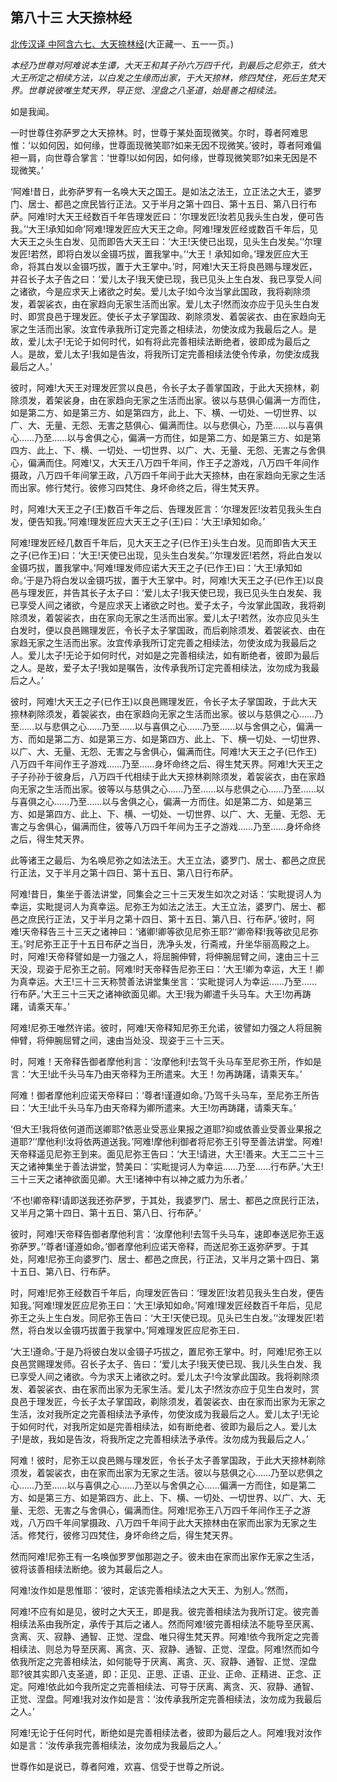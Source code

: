 ## 第八十三 大天捺林经

[北传汉译 中阿含六七、大天捺林经](https://github.com/gwsice/buddhism/blob/master/%E6%97%A9%E6%9C%9F/%E4%B8%AD%E9%98%BF%E5%90%AB%E7%BB%8F/14.md)(大正藏一、五一一页。)

*本经乃世尊对阿难说本生谭，大天王和其子孙六万四千代，到最后之尼弥王，依大大王所定之相续方法，以白发之生缘而出家，于大天捺林，修四梵住，死后生梵天界。世尊说彼唯生梵天界，导正觉、涅盘之八圣道，始是善之相续法。*

如是我闻。

一时世尊住弥萨罗之大天捺林。时，世尊于某处面现微笑。尔时，尊者阿难思惟：‘以如何因，如何缘，世尊面现微笑耶?如来无因不现微笑。’彼时，尊者阿难偏袒一肩，向世尊合掌言：‘世尊!以如何因，如何缘，世尊现微笑耶?如来无因是不现微笑。’

‘阿难!昔日，此弥萨罗有一名唤大天之国王。是如法之法王，立正法之大王，婆罗门、居士、都邑之庶民皆行正法。又于半月之第十四日、第十五日、第八日行布萨。阿难!时大天王经数百千年告理发匠曰：‘尔理发匠!汝若见我头生白发，便可告我。’‘大王!承知如命’阿难!理发匠应大天王之命。阿难!理发匠经或数百千年后，见大天王之头生白发、见而即告大天王曰：‘大王!天使已出现，见头生白发矣。’‘尔理发匠!若然，即将白发以金镊巧拔，置我掌中。’‘大王！承知如命。’理发匠应大王命，将其白发以金镊巧拔，置于大王掌中。’时，阿难!大天王将良邑赐与理发匠，并召长子太子告之曰：‘爱儿太子!我天使已现，我已见头上生白发、我已享受人间之诸欲，今是应求天上诸欲之时矣。爱儿太子!如今汝当掌此国政，我将剃除须发，着袈裟衣，由在家趋向无家生活而出家。爱儿太子!然而汝亦应于见头生白发时、即赏良邑于理发匠。使长子太子掌国政、剃除须发、着袈裟衣、由在家趋向无家之生活而出家。汝宜传承我所订定完善之相续法，勿使汝成为我最后之人。是故，爱儿太子!无论于如何时代，如有将此完善相续法断绝者，彼即成为最后之人。是故，爱儿太子!我如是告汝，将我所订定完善相续法使令传承，勿使汝成我最后之人。’

彼时，阿难!大天王对理发匠赏以良邑，令长子太子善掌国政，于此大天捺林，剃除须发，着架裟身，由在家趋向无家之生活而出家。彼以与慈俱心偏满一方而住，如是第二方、如是第三方、如是第四方，此上、下、横、一切处、一切世界、以广、大、无量、无怨、无害之慈俱心、偏满而住。以与悲俱心，乃至……以与喜俱心……乃至……以与舍俱之心，偏满一方而住，如是第二方、如是第三方、如是第四方、此上、下、横、一切处、一切世界、以广、大、无量、无怨、无害之与舍俱心，偏满而住。阿难!又，大天王八万四千年间，作王子之游戏，八万四千年间作摄政，八万四千年间掌王政，八万四千年间于此大天捺林，由在家趋向无家之生活而出家。修行梵行。彼修习四梵住、身坏命终之后，得生梵天界。

时，阿难!大天王之子(王)数百千年之后、告理发匠言：‘尔理发匠!汝若见我头生白发，便告知我。’阿难!理发匠应大天王之子(王)曰：‘大王!承知如命。’

阿难!理发匠经几数百千年后，见大天王之子(已作王)头生白发。见而即告大天王之子(已作王)曰：‘大王!天使已出现，见头生白发矣。’‘尔理发匠!若然，将此白发以金镊巧拔，置我掌中。’阿难!理发师应诺大天王之子(已作王)曰：‘大王!承知如命。’于是乃将白发以金镊巧拔，置于大王掌中。时，阿难!大天王之子(已作王)以良邑与理发匠，并告其长子太子曰：‘爱儿太子!我天使已现，我已见头生白发矣、我已享受人间之诸欲，今是应求天上诸欲之时也。爱子太子，今汝掌此国政，我将剃除须发，着袈裟衣，由在家向无家之生活而出家。爱儿太子!若然，汝亦应见头生白发时，便以良邑赐理发匠，令长子太子掌国政，而后剃除须发、着袈裟衣、由在家趋无家之生活而出家。汝宜传承我所订定完善之相续法，勿使汝成为我最后之人。爱儿太子!无论于如何时代，对如是之完善相续法，如有断绝者，彼即为最后之人。是故，爱子太子!我如是嘱告，汝传承我所订定完善相续法，汝勿成为我最后之人。’

彼时，阿难!大天王之子(已作王)以良邑赐理发匠，令长子太子掌国政，于此大天捺林剃除须发，着袈裟衣，由在家趋向无家之生活而出家。彼以与慈俱之心……乃至……以与悲俱之心……乃至……以与喜俱之心……乃至……以与舍俱之心，偏满一方、而如是第二方、如是第三方、如是第四方、此上、下、横一切处、一切世界、以广、大、无量、无怨、无害之与舍俱心，偏满而住。阿难!大天王之子(已作王)八万四千年间作王子游戏……乃至……身坏命终之后、得生梵天界。阿难!大天王之子子孙孙于彼身后，八万四千代相续于此大天捺林剃除须发，着袈裟衣，由在家趋向无家之生活而出家。彼等以与慈俱之心……乃至……以与悲俱之心……乃至……以与喜俱之心……乃至……以与舍俱之心，偏满一方而住。如是第二方、如是第三方、如是第四方、此上、下、横、一切处、一切世界、以广、大、无量、无怨、无害之与舍俱心，偏满而住，彼等八万四千年间为王子之游戏……乃至……身坏命终之后，得生梵天界。

此等诸王之最后、为名唤尼弥之如法法王。大王立法，婆罗门、居士、都邑之庶民行正法，又于半月之第十四日、第十五日、第八日行布萨。

阿难!昔日，集坐于善法讲堂，同集会之三十三天发生如次之对话：‘实毗提诃人为幸运，实毗提诃人为真幸运。尼弥王为如法之法王。大王立法，婆罗门、居士、都邑之庶民行正法，又于半月之第十四日、第十五日、第八日、行布萨。’彼时，阿难!天帝释告三十三天之诸神曰：‘诸卿!卿等欲见尼弥王耶?’‘卿帝释!我等欲见尼弥王。’时尼弥王正于十五日布萨之当日，洗净头发，行斋戒，升坐华丽高殿之上。时，阿难!天帝释譬如是一力强之人，将屈腕伸臂，将伸腕屈臂之间，速由三十三天没，现姿于尼弥王之前。阿难!时天帝释告尼弥王曰：‘大王!卿为幸运，大王！卿为真幸运。大王!三十三天称赞善法讲堂集坐言：‘实毗提诃人为幸运……乃至……行布萨。’大王三十三天之诸神欲面见卿。大王!我为卿遣千头马车。大王!勿再踌躇，请乘天车。’

阿难!尼弥王唯然许诺。彼时，阿难!天帝释知尼弥王允诺，彼譬如力强之人将屈腕伸臂，将伸腕屈臂之间，速由当处没、现姿于三十三天。

时，阿难！天帝释告御者摩他利言：‘汝摩他利!去驾千头马车至尼弥王所，作如是言：‘大王!此千头马车乃由天帝释为王所遣来。大王！勿再踌躇，请乘天车。’

阿难！御者摩他利应诺天帝释曰：‘尊者!谨遵如命。’乃驾千头马车，至尼弥王所告曰：‘大王!此千头马车乃由天帝释为卿所遣来。大王!勿再踌躇，请乘天车。’

‘但大王!我将依何道而送卿耶?依恶业受恶业果报之道耶?抑或依善业受善业果报之道耶?’‘摩他利!汝将依两道送我。’阿难!摩他利御者将尼弥王引导至善法讲堂。阿难!天帝释遥见尼弥王到来。面见尼弥王告曰：‘大王!请进，大王!善来。大王二三十三天之诸神集坐于善法讲堂，赞美曰：‘实毗提诃人为幸运……乃至……行布萨。’大王!三十三天之诸神欲面见卿。大王!诸神中有以神之威力为乐者。’

‘不也!卿帝释!请即送我还弥萨罗，于其处，我婆罗门、居士、都邑之庶民行正法，又半月之第十四日、第十五日、第八日、行布萨。’

彼时，阿难!天帝释告御者摩他利言：‘汝摩他利!去驾千头马车，速即奉送尼弥王返弥萨罗。’‘尊者!谨遵如命。’御者摩他利应诺天帝释，而送尼弥王返弥萨罗。于其处，阿难!尼弥王向婆罗门、居士、都邑之庶民，行正法，又半月之第十四日、第十五日、第八日、行布萨。

时，阿难!尼弥王经数百千年后，向理发匠告曰：‘理发匠!汝若见我头生白发，便告知我。’阿难!理发匠应尼弥王曰：‘大王!承知如命。’阿难!理发匠经数百千年后，见尼弥王之头上生白发。同尼弥王告曰：‘大王!天使已现。见头已生白发。’‘汝理发匠!若然，将白发以金镊巧拔置于我掌中。’阿难理发匠应尼弥王曰．

‘大王!遵命。’于是乃将彼白发以金镊子巧拔之，置尼弥王掌中。时，阿难!尼弥王以良邑赏赐理发师。召长子太子、告曰：‘爱儿太子!我天使已现、我儿头生白发、我已享受人间之诸欲。今为求天上诸欲之时。爱儿太子!今汝掌此国政。我将剃除须发、着袈裟衣、由在家而出家为无家生活。爱儿太子!然汝亦应于见生白发时，赏良邑于理发匠，今长子太子掌国政，剃除须发，着袈裟衣、由在家而出家为无家之生活，汝对我所定之完善相续法予承传，勿使汝成为我最后之人。爱儿太子!无论于如何时代，对我所定如是完善相续法，如有断绝者、彼即为最后之人。爱儿太子!是故，我如是告汝，将我所定之完善相续法予承传。汝勿成为我最后之人。’

阿难！彼时，尼弥王以良邑赐与理发匠，令长子太子善掌国政，于此大天捺林剃除须发，着袈裟衣，由在家而出家为无家之生活。彼以与慈俱之心……乃至以悲俱之心……乃至……以与喜俱之心……乃至以与舍俱之心……偏满一方而住，如是第二方、如是第三方、如是第四方、此上、下、横、一切处、一切世界、以广、大、无量、无怨、无害之与舍俱心，偏满而住。阿难!尼弥王八万四千年间作王子之游戏，八万四千年间掌摄政、八万四千年间于此大天捺林由在家而出家为无家之生活。修梵行，彼修习四梵住，身坏命终之后，得生梵天界。

然而阿难!尼弥王有一名唤伽罗罗伽那迦之子。彼未由在家而出家作无家之生活，彼将该善相续法断绝。彼为其最后之人。

阿难!汝作如是思惟耶：‘彼时，定该完善相续法之大天王、为别人。’然而，

阿难!不应有如是见，彼时之大天王，即是我。彼完善相续法为我所订定。彼完善相续法系由我所定，承传于其后之诸人。然而阿难!彼完善相续法不能导至厌离、贪离、灭、寂静、通智、正觉、涅盘、唯只得生梵天界。阿难!依今我所定之完善相续法、则总为导至厌离、离贪、灭、寂静、通智、正觉、涅盘。阿难!然而如今依我所定之完善相续法，如何能导于厌离、离贪、灭、寂静、通智、正觉、涅盘耶?彼其实即八支圣道，即：正见、正思、正语、正业、正命、正精进、正念、正定。阿难!依此如今我所定之完善相续法、可导于厌离、离贪、灭、寂静、通智、正觉、涅盘。阿难!我对汝作如是言：‘汝传承我所定完善相续法，汝勿成为我最后之人。’

阿难!无论于任何时代，断绝如是完善相续法者，彼即为最后之人。阿难!我对汝作如是言：‘汝传承我完善相续法，汝勿成为我最后之人。’

世尊作如是说已，尊者阿难，欢喜、信受于世尊之所说。
